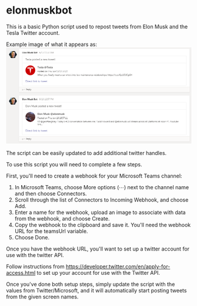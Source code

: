 # elonmuskbot

This is a basic Python script used to repost tweets from Elon Musk and the Tesla Twitter account.  

Example image of what it appears as:
<img src = "https://github.com/jordanmaurice/elonmuskbot/blob/master/elon_bot_examples.png?raw=true">


The script can be easily updated to add additional twitter handles.

To use this script you will need to complete a few steps.

First, you'll need to create a webhook for your Microsoft Teams channel:

1. In Microsoft Teams, choose More options (⋯) next to the channel name and then choose Connectors.
2. Scroll through the list of Connectors to Incoming Webhook, and choose Add.
3. Enter a name for the webhook, upload an image to associate with data from the webhook, and choose Create.
4. Copy the webhook to the clipboard and save it. You'll need the webhook URL for the teamsUrl variable.
5. Choose Done.

Once you have the webhook URL, you'll want to set up a twitter account for use with the twitter API.

Follow instructions from https://developer.twitter.com/en/apply-for-access.html to set up your account for use with the Twitter API.

Once you've done both setup steps, simply update the script with the values from Twitter/Microsoft, and it will automatically start posting tweets from the given screen names.
